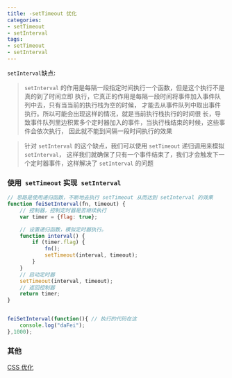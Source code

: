 ```yaml
---
title: -setTimeout 优化
categories: 
- setTimeout
- setInterval
tags:
- setTimeout
- setInterval
---
```

`setInterval`缺点:

> `setInterval` 的作用是每隔一段指定时间执行一个函数，但是这个执行不是真的到了时间立即 执行，它真正的作用是每隔一段时间将事件加入事件队列中去，只有当当前的执行栈为空的时候， 才能去从事件队列中取出事件执行。所以可能会出现这样的情况，就是当前执行栈执行的时间很 长，导致事件队列里边积累多个定时器加入的事件，当执行栈结束的时候，这些事件会依次执行， 因此就不能到间隔一段时间执行的效果

> 针对 `setInterval` 的这个缺点，我们可以使用 `setTimeout` 递归调用来模拟 `setInterval`， 这样我们就确保了只有一个事件结束了，我们才会触发下一个定时器事件，这样解决了 `setInterval` 的问题

### 使用` setTimeout` 实现` setInterval`

```javascript
// 思路是使用递归函数，不断地去执行 setTimeout 从而达到 setInterval 的效果
function feiSetInterval(fn, timeout) {
    // 控制器，控制定时器是否继续执行
    var timer = {flag: true};

    // 设置递归函数，模拟定时器执行。
    function interval() {
        if (timer.flag) {
            fn();
            setTimeout(interval, timeout);
        }
    }
    // 启动定时器
    setTimeout(interval, timeout);
    // 返回控制器  
    return timer;
}


feiSetInterval(function(){ // 执行的代码在这
    console.log("daFei");
},1000);
```





### 其他

[CSS 优化](../../css/z_css_优化/ "CSS 优化")

















